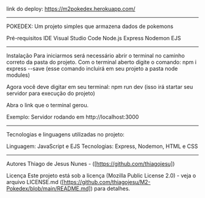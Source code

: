 link do deploy: https://m2pokedex.herokuapp.com/

-------------------------------------------------------------------------------

POKEDEX:
Um projeto simples que armazena dados de pokemons

Pré-requisitos
IDE Visual Studio Code Node.js Express Nodemon EJS

-------------------------------------------------------------------------------

Instalação
Para iniciarmos será necessário abrir o terminal no caminho correto da pasta do projeto. Com o terminal aberto digite o comando: npm i express --save (esse comando incluirá em seu projeto a pasta node modules)

Agora você deve digitar em seu terminal: npm run dev (isso irá startar seu servidor para execução do projeto)

Abra o link que o terminal gerou.

Exemplo: Servidor rodando em http://localhost:3000

-------------------------------------------------------------------------------

Tecnologias e linguagens utilizadas no projeto:

Linguagem: JavaScript e EJS
Tecnologias: Express, Nodemon, HTML e CSS

-------------------------------------------------------------------------------

Autores
Thiago de Jesus Nunes - ([https://github.com/thiagojesu])

Licença
Este projeto está sob a licença (Mozilla Public License 2.0) - veja o arquivo LICENSE.md ([https://github.com/thiagojesu/M2-Pokedex/blob/main/README.md]) para detalhes.